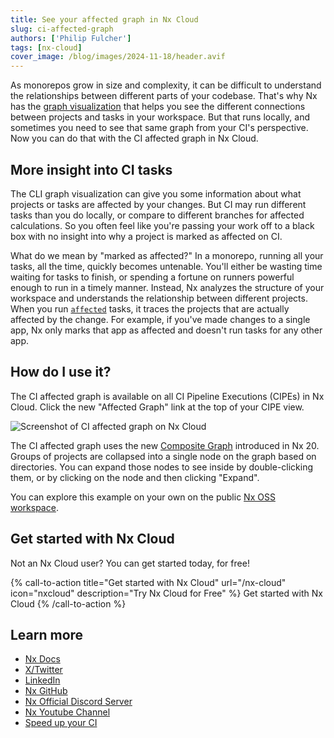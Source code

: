 ```yaml
---
title: See your affected graph in Nx Cloud
slug: ci-affected-graph
authors: ['Philip Fulcher']
tags: [nx-cloud]
cover_image: /blog/images/2024-11-18/header.avif
---
```


As monorepos grow in size and complexity, it can be difficult to understand the relationships between different parts of
your codebase. That's why Nx has the [graph visualization](/features/explore-graph) that helps you see the different
connections between projects and tasks in your workspace. But that runs locally, and sometimes you need to see that same graph from your CI's perspective. Now you can do that with the CI affected graph in Nx Cloud.

## More insight into CI tasks

The CLI graph visualization can give you some information about what projects or tasks are affected by your changes. But
CI may run different tasks than you do locally, or compare to different branches for affected calculations. So you often
feel like you're passing your work off to a black box with no insight into why a project is marked as affected on CI.

What do we mean by "marked as affected?" In a monorepo, running all your tasks, all the time, quickly becomes untenable. You'll either be wasting time waiting for tasks to finish, or spending a fortune on runners powerful enough to run in a timely manner. Instead, Nx analyzes the structure of your workspace and understands the relationship between different projects. When you run [`affected`](/ci/features/affected) tasks, it traces the projects that are actually affected by the change. For example, if you've made changes to a single app, Nx only marks that app as affected and doesn't run tasks for any other app.

## How do I use it?

The CI affected graph is available on all CI Pipeline Executions (CIPEs) in Nx Cloud. Click the new "Affected Graph" link at the top of your CIPE view.

![Screenshot of CI affected graph on Nx Cloud](/blog/images/2024-11-11/screenshot.avif)

The CI affected graph uses the new [Composite Graph](/features/explore-graph#focusing-on-valuable-projects) introduced in Nx 20.
Groups of projects are collapsed into a single node on the graph based on directories. You can expand those nodes to see
inside by double-clicking them, or by clicking on the node and then clicking "Expand".

You can explore this example on your own on the
public [Nx OSS workspace](https://staging.nx.app/cipes/673137bc4c6704317ca09c7d/graph?runGroup=0ca224ea-1849-4f83-9ab9-68bec96bcb98-linux).

## Get started with Nx Cloud

Not an Nx Cloud user? You can get started today, for free!

{% call-to-action title="Get started with Nx Cloud" url="/nx-cloud" icon="nxcloud" description="Try Nx Cloud for Free" %}
Get started with Nx Cloud
{% /call-to-action %}

## Learn more

- [Nx Docs](/getting-started/intro)
- [X/Twitter](https://twitter.com/nxdevtools)
- [LinkedIn](https://www.linkedin.com/company/nrwl/)
- [Nx GitHub](https://github.com/nrwl/nx)
- [Nx Official Discord Server](https://go.nx.dev/community)
- [Nx Youtube Channel](https://www.youtube.com/@nxdevtools)
- [Speed up your CI](/nx-cloud)
